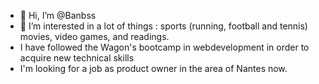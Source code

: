 - 👋 Hi, I’m @Banbss
- 👀 I’m interested in a lot of things : sports (running, football and tennis) movies, video games, and readings.
- I have followed the Wagon's bootcamp in webdevelopment in order to acquire new technical skills
- I'm looking for a job as product owner in the area of Nantes now.

